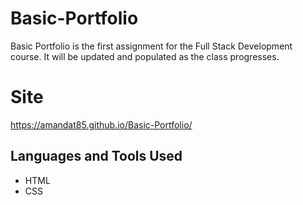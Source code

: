 # Basic-Portfolio
Basic Portfolio is the first assignment for the Full Stack Development course. It will be updated and populated as the class progresses.

# Site
https://amandat85.github.io/Basic-Portfolio/

## Languages and Tools Used
* HTML
* CSS
